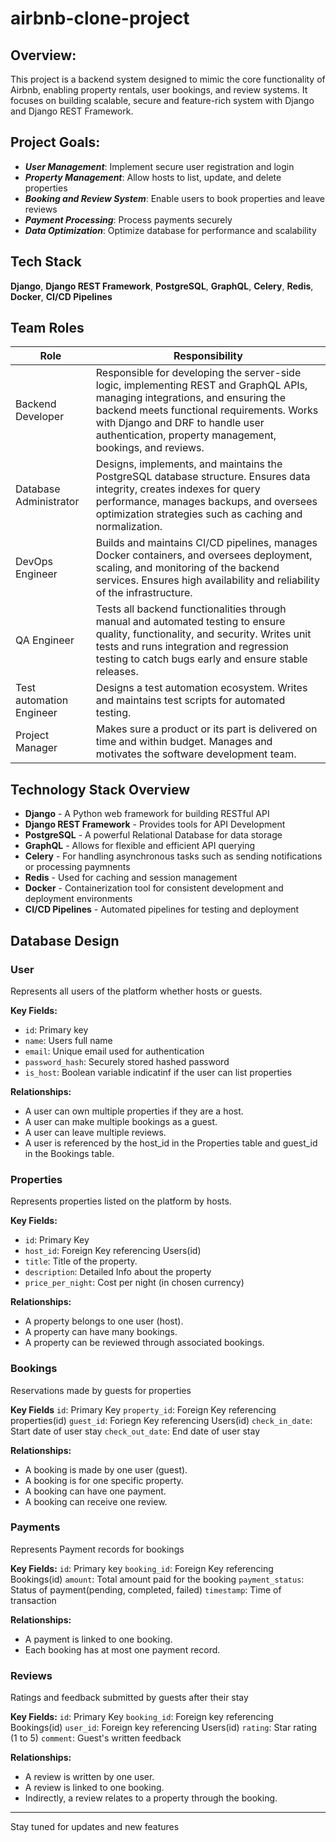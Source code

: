 # airbnb-clone-project

## Overview: 
This project is a backend system designed to mimic the core functionality of Airbnb, enabling property rentals, user bookings, and review systems. It focuses on building scalable, secure and feature-rich system with Django and Django REST Framework.

## Project Goals:
- ***User Management***: Implement secure user registration and login
- ***Property Management***: Allow hosts to list, update, and delete properties
- ***Booking and Review System***: Enable users to book properties and leave reviews
- ***Payment Processing***: Process payments securely
- ***Data Optimization***: Optimize database for performance and scalability

## Tech Stack
**Django**, **Django REST Framework**, **PostgreSQL**, **GraphQL**, **Celery**, **Redis**, **Docker**, **CI/CD Pipelines**

## Team Roles

| Role | Responsibility |
|------|----------------|
|Backend Developer | Responsible for developing the server-side logic, implementing REST and GraphQL APIs, managing integrations, and ensuring the backend meets functional requirements. Works with Django and DRF to handle user authentication, property management, bookings, and reviews.|
|Database Administrator| Designs, implements, and maintains the PostgreSQL database structure. Ensures data integrity, creates indexes for query performance, manages backups, and oversees optimization strategies such as caching and normalization.|
|DevOps Engineer| Builds and maintains CI/CD pipelines, manages Docker containers, and oversees deployment, scaling, and monitoring of the backend services. Ensures high availability and reliability of the infrastructure.|
|QA Engineer | Tests all backend functionalities through manual and automated testing to ensure quality, functionality, and security. Writes unit tests and runs integration and regression testing to catch bugs early and ensure stable releases.|
|Test automation Engineer | Designs a test automation ecosystem. Writes and maintains test scripts for automated testing.|
|Project Manager | Makes sure a product or its part is delivered on time and within budget. Manages and motivates the software development team.|

## Technology Stack Overview
+ **Django** - A Python web framework for building RESTful API
+ **Django REST Framework** - Provides tools for API Development
+ **PostgreSQL** - A powerful Relational Database for data storage
+ **GraphQL** - Allows for flexible and efficient API querying
+ **Celery** - For handling asynchronous tasks such as sending notifications or processing paymnents
+ **Redis** - Used for caching and session management
+ **Docker** - Containerization tool for consistent development and deployment environments
+ **CI/CD Pipelines** - Automated pipelines for testing and deployment

## Database Design

### User
Represents all users of the platform whether hosts or guests.

**Key Fields:**
- `id`: Primary key 
- `name`: Users full name
- `email`: Unique email used for authentication
- `password_hash`: Securely stored hashed password
- `is_host`: Boolean variable indicatinf if the user can list properties

**Relationships:**
- A user can own multiple properties if they are a host.
- A user can make multiple bookings as a guest.
- A user can leave multiple reviews.
- A user is referenced by the host_id in the Properties table and guest_id in the Bookings table.

### Properties
Represents properties listed on the platform by hosts.

**Key Fields:**
- `id`: Primary Key
- `host_id`: Foreign Key referencing Users(id)
- `title`: Title of the property.
- `description`: Detailed Info about the property
- `price_per_night`: Cost per night (in chosen currency)

**Relationships:**
- A property belongs to one user (host).
- A property can have many bookings.
- A property can be reviewed through associated bookings.

### Bookings
Reservations made by guests for properties

**Key Fields**
`id`: Primary Key
`property_id`: Foreign Key referencing properties(id)
`guest_id`: Foriegn Key referencing Users(id)
`check_in_date`: Start date of user stay
`check_out_date`: End date of user stay

**Relationships:**
- A booking is made by one user (guest).
- A booking is for one specific property.
- A booking can have one payment.
- A booking can receive one review.

### Payments
Represents Payment records for bookings

**Key Fields:**
`id`: Primary key
`booking_id`: Foreign Key referencing Bookings(id)
`amount`: Total amount paid for the booking
`payment_status`: Status of payment(pending, completed, failed)
`timestamp`: Time of transaction

**Relationships:**
- A payment is linked to one booking.
- Each booking has at most one payment record.

### Reviews
Ratings and feedback submitted by guests after their stay

**Key Fields:** 
`id`: Primary Key 
`booking_id`: Foreign key referencing Bookings(id)
`user_id`: Foreign key referencing Users(id)
`rating`: Star rating (1 to 5)
`comment`: Guest's written feedback

**Relationships:**
- A review is written by one user.
- A review is linked to one booking.
- Indirectly, a review relates to a property through the booking.

---

Stay tuned for updates and new features